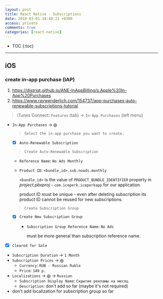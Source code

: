 ```yaml
---
layout: post
title: React Native - Subscriptions
date: 2018-03-01 18:40:21 +0300
access: private
comments: true
categories: [react-native]
---
```


<!-- more -->

* TOC
{:toc}
<hr>

iOS
---

### create in-app purchase (IAP)

1. <https://distriqt.github.io/ANE-InAppBilling/s.Apple%20In-App%20Purchases>
2. <https://www.raywenderlich.com/154737/app-purchases-auto-renewable-subscriptions-tutorial>

> iTunes Connect: `Features` (tab) → `In-App Purchases` (left menu)

- `In-App Purchases` → `⨁`

  > `Select the in-app purchase you want to create.`

  - [x] `Auto-Renewable Subscription`

  > `Create Auto-Renewable Subscription`

  - `Reference Name`: `No Ads Monthly`
  - `Product ID`: `<bundle_id>.sub.noads.monthly`

    `<bundle_id>` is the value of `PRODUCT_BUNDLE_IDENTIFIER` property
    in _project.pbxproj_ - `com.iceperk.iceperkapp` for our application.

    product ID must be unique - even after deleting subscription
    its product ID cannot be reused for new subscriptions.

  > `Create Subscription Group`

  - [x] `Create New Subscription Group`
    - `Subscription Group Reference Name`: `No Ads`

      must be more general than subscription reference name.

- [x] `Cleared for Sale`
- `Subscription Duration` → `1 Month`
- `Subscription Prices` → `⨁`
  - `Currency`: `RUB - Russian Ruble`
  - `Price`: `149 р.`
- `Localizations` → `⨁` → `Russian`
  - `Subscription Display Name`: `Скрытие рекламы на месяц`
  - `Description`: don't add so far (maybe it's not required)
- don't add localization for subscription group so far
